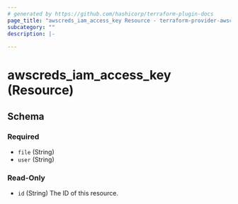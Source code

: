 ```yaml
---
# generated by https://github.com/hashicorp/terraform-plugin-docs
page_title: "awscreds_iam_access_key Resource - terraform-provider-awscreds"
subcategory: ""
description: |-
  
---
```


# awscreds_iam_access_key (Resource)





<!-- schema generated by tfplugindocs -->
## Schema

### Required

- `file` (String)
- `user` (String)

### Read-Only

- `id` (String) The ID of this resource.


